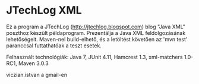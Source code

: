 ﻿JTechLog XML
============

Ez a program a JTechLog (<http://jtechlog.blogspot.com>) blog "Java XML" poszthoz készült példaprogram.
Prezentálja a Java XML feldolgozásának lehetőségeit. Maven-nel build-elhető, és a letöltést követően az 
'mvn test' paranccsal futtathatóak a teszt esetek.

Felhasznált technológiák: Java 7, JUnit 4.11, Hamcrest 1.3, xml-matchers 1.0-RC1, Maven 3.0.3

viczian.istvan a gmail-en